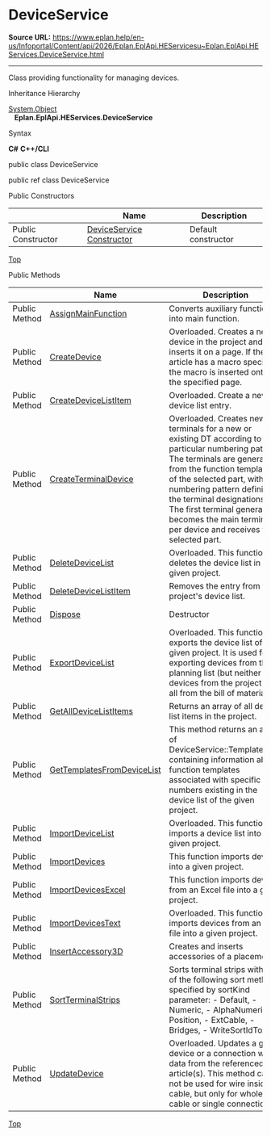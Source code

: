 # DeviceService

**Source URL:** https://www.eplan.help/en-us/Infoportal/Content/api/2026/Eplan.EplApi.HEServicesu~Eplan.EplApi.HEServices.DeviceService.html

---

Class providing functionality for managing devices.

Inheritance Hierarchy

[System.Object](#)  
   **Eplan.EplApi.HEServices.DeviceService**

Syntax

**C#**
**C++/CLI**


public class DeviceService

public ref class DeviceService

Public Constructors

|  | Name | Description |
| --- | --- | --- |
| Public Constructor | [DeviceService Constructor](Eplan.EplApi.HEServicesu~Eplan.EplApi.HEServices.DeviceService~_ctor.html) | Default constructor |

[Top](#top)

Public Methods

|  | Name | Description |
| --- | --- | --- |
| Public Method | [AssignMainFunction](Eplan.EplApi.HEServicesu~Eplan.EplApi.HEServices.DeviceService~AssignMainFunction.html) | Converts auxiliary function into main function. |
| Public Method | [CreateDevice](Eplan.EplApi.HEServicesu~Eplan.EplApi.HEServices.DeviceService~CreateDevice.html) | Overloaded. Creates a new device in the project and inserts it on a page. If the article has a macro specified, the macro is inserted onto the specified page. |
| Public Method | [CreateDeviceListItem](Eplan.EplApi.HEServicesu~Eplan.EplApi.HEServices.DeviceService~CreateDeviceListItem.html) | Overloaded. Create a new device list entry. |
| Public Method | [CreateTerminalDevice](Eplan.EplApi.HEServicesu~Eplan.EplApi.HEServices.DeviceService~CreateTerminalDevice.html) | Overloaded. Creates new terminals for a new or existing DT according to a particular numbering pattern. The terminals are generated from the function templates of the selected part, with the numbering pattern defining the terminal designations. The first terminal generated becomes the main terminal per device and receives the selected part. |
| Public Method | [DeleteDeviceList](Eplan.EplApi.HEServicesu~Eplan.EplApi.HEServices.DeviceService~DeleteDeviceList.html) | Overloaded. This function deletes the device list in the given project. |
| Public Method | [DeleteDeviceListItem](Eplan.EplApi.HEServicesu~Eplan.EplApi.HEServices.DeviceService~DeleteDeviceListItem.html) | Removes the entry from the project's device list. |
| Public Method | [Dispose](Eplan.EplApi.HEServicesu~Eplan.EplApi.HEServices.DeviceService~Dispose().html) | Destructor |
| Public Method | [ExportDeviceList](Eplan.EplApi.HEServicesu~Eplan.EplApi.HEServices.DeviceService~ExportDeviceList.html) | Overloaded. This function exports the device list of a given project. It is used for exporting devices from the planning list (but neither all devices from the project nor all from the bill of materials). |
| Public Method | [GetAllDeviceListItems](Eplan.EplApi.HEServicesu~Eplan.EplApi.HEServices.DeviceService~GetAllDeviceListItems.html) | Returns an array of all device list items in the project. |
| Public Method | [GetTemplatesFromDeviceList](Eplan.EplApi.HEServicesu~Eplan.EplApi.HEServices.DeviceService~GetTemplatesFromDeviceList.html) | This method returns an array of DeviceService::TemplatesInfo containing information about function templates associated with specific part numbers existing in the device list of the given project. |
| Public Method | [ImportDeviceList](Eplan.EplApi.HEServicesu~Eplan.EplApi.HEServices.DeviceService~ImportDeviceList.html) | Overloaded. This function imports a device list into a given project. |
| Public Method | [ImportDevices](Eplan.EplApi.HEServicesu~Eplan.EplApi.HEServices.DeviceService~ImportDevices.html) | This function imports devices into a given project. |
| Public Method | [ImportDevicesExcel](Eplan.EplApi.HEServicesu~Eplan.EplApi.HEServices.DeviceService~ImportDevicesExcel.html) | This function imports devices from an Excel file into a given project. |
| Public Method | [ImportDevicesText](Eplan.EplApi.HEServicesu~Eplan.EplApi.HEServices.DeviceService~ImportDevicesText.html) | Overloaded. This function imports devices from an text file into a given project. |
| Public Method | [InsertAccessory3D](Eplan.EplApi.HEServicesu~Eplan.EplApi.HEServices.DeviceService~InsertAccessory3D.html) | Creates and inserts accessories of a placement. |
| Public Method | [SortTerminalStrips](Eplan.EplApi.HEServicesu~Eplan.EplApi.HEServices.DeviceService~SortTerminalStrips.html) | Sorts terminal strips with one of the following sort methods specified by sortKind parameter: - Default, - Numeric, - AlphaNumeric, - Position, - ExtCable, - Bridges, - WriteSortIdToAll |
| Public Method | [UpdateDevice](Eplan.EplApi.HEServicesu~Eplan.EplApi.HEServices.DeviceService~UpdateDevice.html) | Overloaded. Updates a given device or a connection with data from the referenced article(s). This method can not be used for wire inside cable, but only for whole cable or single connection. |

[Top](#top)
